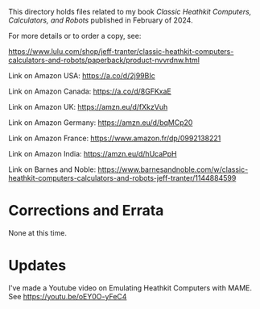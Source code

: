 This directory holds files related to my book *Classic Heathkit
Computers, Calculators, and Robots* published in February of 2024.

For more details or to order a copy, see:

https://www.lulu.com/shop/jeff-tranter/classic-heathkit-computers-calculators-and-robots/paperback/product-nvvrdnw.html

Link on Amazon USA: https://a.co/d/2j99BIc

Link on Amazon Canada: https://a.co/d/8GFKxaE

Link on Amazon UK: https://amzn.eu/d/fXkzVuh

Link on Amazon Germany: https://amzn.eu/d/bqMCp20

Link on Amazon France: https://www.amazon.fr/dp/0992138221

Link on Amazon India: https://amzn.eu/d/hUcaPpH

Link on Barnes and Noble: https://www.barnesandnoble.com/w/classic-heathkit-computers-calculators-and-robots-jeff-tranter/1144884599

# Corrections and Errata

None at this time.

# Updates

I've made a Youtube video on Emulating Heathkit Computers with MAME.
See https://youtu.be/oEY0O-yFeC4
